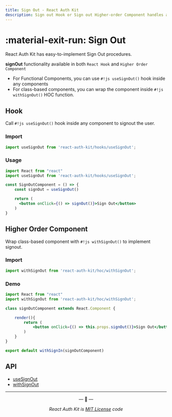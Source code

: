 ```yaml
---
title: Sign Out - React Auth Kit
description: Sign out Hook or Sign out Higher-order Component handles all the necessary Sign out operations in one function.
---
```


# :material-exit-run: Sign Out

<div data-ea-publisher="authkitarkadipme" data-ea-type="text" id="signout"></div>

React Auth Kit has easy-to-implement Sign Out procedures.

**signOut** functionality available in both `React Hook` and `Higher Order Component`

- For Functional Components, you can use `#!js useSignOut()` hook inside any components
- For class-based components, you can wrap the component inside `#!js withSignOut()` HOC function.


## Hook

Call `#!js useSignOut()` hook inside any component to signout the user.

### Import

```js title="Import useSignOut in your app" linenums="1"
import useSignOut from 'react-auth-kit/hooks/useSignOut';
```

### Usage

```jsx title="SignOut.js" linenums="1" hl_lines="2 5 8"
import React from "react"
import useSignOut from 'react-auth-kit/hooks/useSignOut';

const SignOutComponent = () => {
    const signOut = useSignOut()

    return (
      <button onClick={() => signOut()}>Sign Out</button>
    )
}
```

## Higher Order Component

Wrap class-based component with `#!js withSignOut()` to implement signout.

### Import

```js title="Import withSignOut in your app" linenums="1"
import withSignOut from 'react-auth-kit/hoc/withSignOut';
```

### Demo

```jsx title="SignOut.js" linenums="1" hl_lines="2 8 13"
import React from "react"
import withSignOut from 'react-auth-kit/hoc/withSignOut';

class signOutComponent extends React.Component {

    render(){
        return (
            <button onClick={() => this.props.signOut()}>Sign Out</button>
        )
    }
}

export default withSignIn(signOutComponent)
```

## API

- [useSignOut](./../reference/react-auth-kit/hooks/useSignOut.md)
- [withSignOut](./../reference/react-auth-kit/hoc/withSignOut.md)

---

<p align="center">&mdash; 🔑  &mdash;</p>
<p align="center"><i>React Auth Kit is <a href="https://github.com/react-auth-kit/react-auth-kit/blob/master/LICENSE">MIT License</a> code</i></p>
